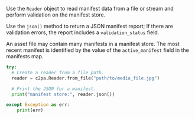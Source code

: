 
Use the `Reader` object to read manifest data from a file or stream and perform validation on the manifest store. 

Use the `json()` method to return a JSON manifest report; If there are validation errors, the report includes a `validation_status` field.

An asset file may contain many manifests in a manifest store. The most recent manifest is identified by the value of the `active_manifest` field in the manifests map.

```py
try:
  # Create a reader from a file path.
  reader = c2pa.Reader.from_file("path/to/media_file.jpg")

  # Print the JSON for a manifest.
  print("manifest store:", reader.json())

except Exception as err:
    print(err)
```

<!--
May want to add that the `path` param needs to be a valid path (since we don't revalidate in the example), and `mimeType` a valid and supported mimetype (again because in the example we don't revalidate and/or check for undefined/null).
-->